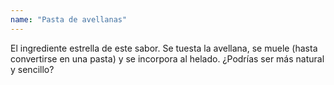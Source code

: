 ```yaml
---
name: "Pasta de avellanas"
---
```


El ingrediente estrella de este sabor. Se tuesta la avellana, se muele (hasta convertirse en una pasta) y se incorpora al helado. ¿Podrías ser más natural y sencillo?
